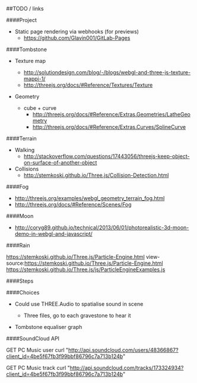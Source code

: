 ##TODO / links

####Project
- Static page rendering via webhooks (for previews)
    + https://github.com/Glavin001/GitLab-Pages

####Tombstone
- Texture map
    + http://solutiondesign.com/blog/-/blogs/webgl-and-three-js-texture-mappi-1/
    + http://threejs.org/docs/#Reference/Textures/Texture

- Geometry
    + cube + curve
        * http://threejs.org/docs/#Reference/Extras.Geometries/LatheGeometry
        * http://threejs.org/docs/#Reference/Extras.Curves/SplineCurve

####Terrain
- Walking
    + http://stackoverflow.com/questions/17443056/threejs-keep-object-on-surface-of-another-object
- Collisions
    + http://stemkoski.github.io/Three.js/Collision-Detection.html

####Fog
- http://threejs.org/examples/webgl_geometry_terrain_fog.html
- http://threejs.org/docs/#Reference/Scenes/Fog

####Moon
- http://coryg89.github.io/technical/2013/06/01/photorealistic-3d-moon-demo-in-webgl-and-javascript/

####Rain

https://stemkoski.github.io/Three.js/Particle-Engine.html
view-source:https://stemkoski.github.io/Three.js/Particle-Engine.html
https://stemkoski.github.io/Three.js/js/ParticleEngineExamples.js

####Steps

####Choices

- Could use THREE.Audio to spatialise sound in scene
    + Three files, go to each gravestone to hear it

- Tombstone equaliser graph 



####SoundCloud API

GET PC Music user
curl "http://api.soundcloud.com/users/48366867?client_id=4be5f67fb3f99bbf86796c7a713b124b"

GET PC Music track
curl "http://api.soundcloud.com/tracks/173324934?client_id=4be5f67fb3f99bbf86796c7a713b124b"


